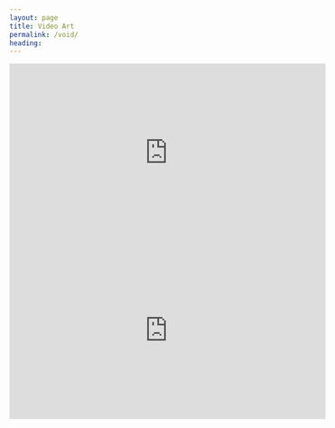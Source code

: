 ```yaml
---
layout: page
title: Video Art
permalink: /void/
heading: 
---
```


<iframe width="560" height="315" src="https://www.youtube.com/embed/81P60FrJjEI" frameborder="0" allowfullscreen></iframe>

<iframe width="560" height="315" src="https://www.youtube.com/embed/dZaD9CHZecE" frameborder="0" allowfullscreen></iframe>

<script>

var characters = {
	count: 0,
	appear: function(menu) {
		// select a geometric char from array
		// var menu = ['•','◊','∆'];

		// select random integer from 0-2
		var dart = Math.random();
		dart = Math.floor(dart* menu.length );
		var character = menu[dart];

		var idName = 'char-' + this.count++;
		// insert at the beginning of the body element
		$('body').prepend('<span class="character" id="' + idName+ '">'  + character + '</span>');
		// style it with css?
	},
	disappear: function() {
		$('.character').hide();
	},
	move: function(destX, destY, count) {
		var whichChar = Math.floor(Math.random()*characters.count);
		alert(characters.count);
		$('.character').animate(
			{ top: destY, left: destX },
		  	3000
		);
	}
	// characters.newColor();
	// change the characters to a random color, using hsl values
	newColor: function() {
		var hueValue = Math.random() * 360;
	  	var saturationValue = Math.random() * 100;
	  	var lightnessValue = Math.random() * 100;
	  	var hsl = "hsl(" + hueValue + "," + saturationValue + "%," + lightnessValue + "%)";
		$('.character').css('color', 'hls');
	},
	// characters.newSize();
	// change the character css to a random font-size between 50 and 400%
	newSize: function() {
		var ranSize = 50 + Math.random() * 350 + "%";
		$('.character').css('font-size', 'randSize');
	}
}
characters.appear(['•','◊','∆']);
$('body').click( function(event) {
	alert(event.pageX);
	alert(event.pageY);
	characters.move(event.pageX, event.pageY, characters.count);

});

</script>

<style>
.character {
	position: absolute;
	font-size: 60px;
}
</style>
